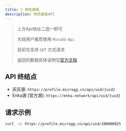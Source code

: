 ```yaml
---
title: 🦄 角色面板
description: 角色面板API
---
```


> 上方Api地址二选一即可
> 
> 大陆用户推荐使用 `MiniGG-Api`
> 
> 目前仅支持 `GET` 方式请求
> 
> 返回的数据具体说明见[官方文档](https://api.enka.network/#/api_chs)

## API 终结点

- 灰灰源: ` https://profile.microgg.cn/api/uid/{uid} `
- Enka源 \[官方源\]: ` https://enka.network/api/uid/{uid} `

## 请求示例

```bash
curl -sL https://profile.microgg.cn/api/uid/100000025
```